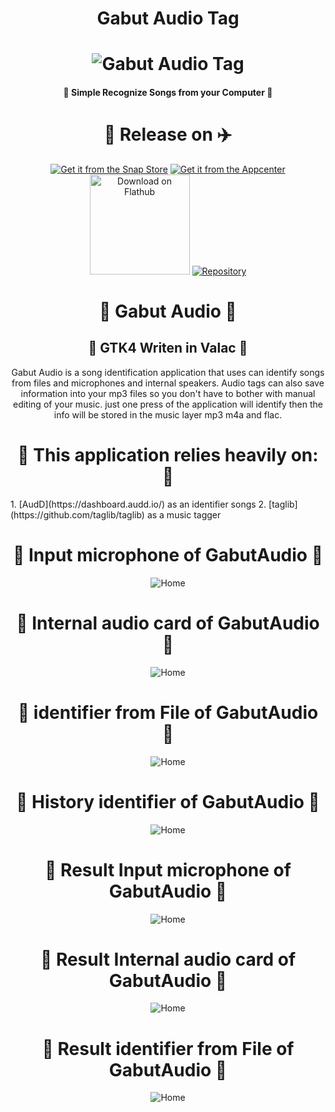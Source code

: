 <h1 align="center"> Gabut Audio Tag </h1>
<h1 align="center">
    <img src="data/icons/128/com.github.gabutakut.gabutaudio.svg" alt="Gabut Audio Tag">
</h1>
<h4 align="center">🌟 Simple Recognize Songs from your Computer 💫</h4>
<h1 align="center">🚀 Release on ✈️</h1>
<p align="center">
    <a href="https://snapcraft.io/gabutaudio"><img
            alt="Get it from the Snap Store" src="https://snapcraft.io/static/images/badges/en/snap-store-black.svg" /></a>
    <a href="https://appcenter.elementary.io/com.github.gabutakut.gabutaudio"><img
            src="https://appcenter.elementary.io/badge.svg" alt="Get it from the Appcenter"></a>
    <a href="https://flathub.org/apps/details/com.github.gabutakut.gabutaudio"><img
            src="https://flathub.org/assets/badges/flathub-badge-en.svg" width="160" alt="Download on Flathub"></a>
    <a href="https://launchpad.net/~torik-habib/+archive/ubuntu/gabutaudio"><img
            src="https://launchpad.net/@@/launchpad-logo-and-name.png" alt="Repository"></a>
</p>



<h1 align="center">🤖 Gabut Audio 🤖</h1>
<h2 align="center">🤖 GTK4 Writen in Valac 🤖</h2>
<p align="center">
Gabut Audio is a song identification application that uses can identify songs from files and microphones and internal speakers. Audio tags can also save information into your mp3 files so you don't have to bother with manual editing of your music. just one press of the application will identify then the info will be stored in the music layer mp3 m4a and flac.
</p>

<h1 align="center">🤖 This application relies heavily on: 🤖</h1>
1. [AudD](https://dashboard.audd.io/) as an identifier songs
2. [taglib](https://github.com/taglib/taglib) as a music tagger

<h1 align="center">🤩 Input microphone of GabutAudio 🙈</h1>
<p align="center">
    <img src="Screenshot0.png" alt="Home">
</p>
<h1 align="center">🚅 Internal audio card of GabutAudio 🙈</h1>
<p align="center">
    <img src="Screenshot1.png" alt="Home">
</p>
<h1 align="center">🧩 identifier from File of GabutAudio 🙈</h1>
<p align="center">
    <img src="Screenshot2.png" alt="Home">
</p>
<h1 align="center">🏡 History identifier of GabutAudio 🙈</h1>
<p align="center">
    <img src="Screenshot3.png" alt="Home">
</p>
<h1 align="center">🤩 Result Input microphone of GabutAudio 🙈</h1>
<p align="center">
    <img src="Screenshot4.png" alt="Home">
</p>
<h1 align="center">🚅 Result  Internal audio card of GabutAudio 🙈</h1>
<p align="center">
    <img src="Screenshot5.png" alt="Home">
</p>
<h1 align="center">🧩  Result identifier from File of GabutAudio 🙈</h1>
<p align="center">
    <img src="Screenshot6.png" alt="Home">
</p>
